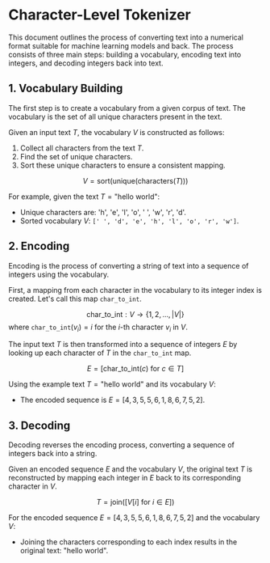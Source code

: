 # Character-Level Tokenizer

This document outlines the process of converting text into a numerical format suitable for machine learning models and back. The process consists of three main steps: building a vocabulary, encoding text into integers, and decoding integers back into text.

## 1. Vocabulary Building

The first step is to create a vocabulary from a given corpus of text. The vocabulary is the set of all unique characters present in the text.

Given an input text $T$, the vocabulary $V$ is constructed as follows:
1.  Collect all characters from the text $T$.
2.  Find the set of unique characters.
3.  Sort these unique characters to ensure a consistent mapping.

$$
V = \mathrm{sort}(\mathrm{unique}(\mathrm{characters}(T)))
$$

For example, given the text $T = \text{"hello world"}$:
- Unique characters are: 'h', 'e', 'l', 'o', ' ', 'w', 'r', 'd'.
- Sorted vocabulary $V$: `[' ', 'd', 'e', 'h', 'l', 'o', 'r', 'w']`.

## 2. Encoding

Encoding is the process of converting a string of text into a sequence of integers using the vocabulary.

First, a mapping from each character in the vocabulary to its integer index is created. Let's call this map `char_to_int`.

$$
\mathrm{char\_to\_int}: V \to \{1, 2, \dots, |V|\}
$$
where `char_to_int`$(v_i) = i$ for the $i$-th character $v_i$ in $V$.

The input text $T$ is then transformed into a sequence of integers $E$ by looking up each character of $T$ in the `char_to_int` map.

$$
E = [\mathrm{char\_to\_int}(c) \text{ for } c \in T]
$$

Using the example text $T = \text{"hello world"}$ and its vocabulary $V$:
- The encoded sequence is $E = [4, 3, 5, 5, 6, 1, 8, 6, 7, 5, 2]$.

## 3. Decoding

Decoding reverses the encoding process, converting a sequence of integers back into a string.

Given an encoded sequence $E$ and the vocabulary $V$, the original text $T$ is reconstructed by mapping each integer in $E$ back to its corresponding character in $V$.

$$
T = \mathrm{join}([V[i] \text{ for } i \in E])
$$

For the encoded sequence $E = [4, 3, 5, 5, 6, 1, 8, 6, 7, 5, 2]$ and the vocabulary $V$:
- Joining the characters corresponding to each index results in the original text: "hello world".
